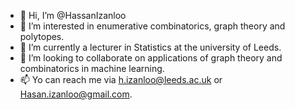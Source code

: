 - 👋 Hi, I’m @HassanIzanloo
- 👀 I’m interested in enumerative combinatorics, graph theory and polytopes.
- 🌱 I’m currently a lecturer in Statistics at the university of Leeds.
- 💞️ I’m looking to collaborate on applications of graph theory and combinatorics in machine learning.
- 📫 Yo can reach me via h.izanloo@leeds.ac.uk or Hasan.izanloo@gmail.com.

<!---
HassanIzanloo/HassanIzanloo is a ✨ special ✨ repository because its `README.md` (this file) appears on your GitHub profile.
You can click the Preview link to take a look at your changes.
--->
